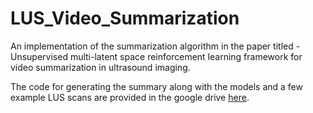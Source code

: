 # LUS_Video_Summarization
An implementation of the summarization algorithm in the paper titled - Unsupervised multi-latent space reinforcement learning framework for video summarization in ultrasound imaging.

The code for generating the summary along with the models and a few example LUS scans are provided in the google drive [here](https://drive.google.com/drive/folders/1DRsY9yIu_sYroIXNN6ioYg1KqDXkKS3O?usp=sharing).
